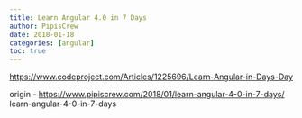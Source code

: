 ```yaml
---
title: Learn Angular 4.0 in 7 Days
author: PipisCrew
date: 2018-01-18
categories: [angular]
toc: true
---
```


https://www.codeproject.com/Articles/1225696/Learn-Angular-in-Days-Day

origin - https://www.pipiscrew.com/2018/01/learn-angular-4-0-in-7-days/ learn-angular-4-0-in-7-days